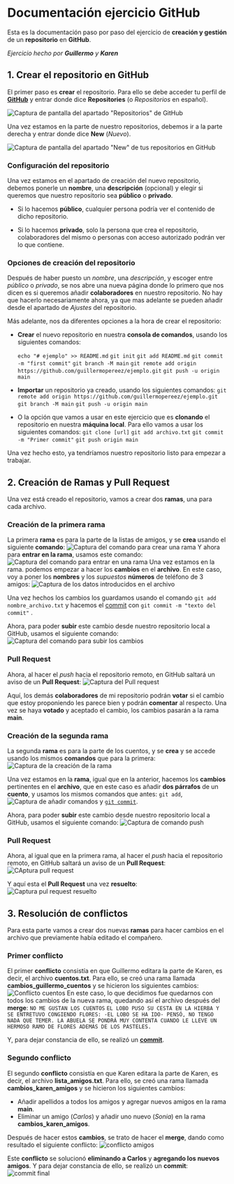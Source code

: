 # Documentación ejercicio GitHub
Esta es la documentación paso por paso del ejercicio de **creación y gestión** de un **repositorio** en **GitHub**. 

*Ejercicio hecho por **Guillermo** y **Karen***

## 1. Crear el repositorio en GitHub
El primer paso es **crear** el repositorio. Para ello se debe acceder tu perfil de **[GitHub](https://github.com/)** y entrar donde dice **Repositories** (o *Repositorios* en español).

![Captura de pantalla del apartado "Repositorios" de GitHub](https://i.imgur.com/HfHbcHg.png)

Una vez estamos en la parte de nuestro repositorios, debemos ir a la parte derecha y entrar donde dice **New** (*Nuevo*).

![Captura de pantalla del apartado "New" de tus repositorios en GitHub](https://i.imgur.com/4aUM0Q2.png)

### Configuración del repositorio

Una vez estamos en el apartado de creación del nuevo repositorio, debemos ponerle un **nombre**, una **descripción** (opcional) y elegir si queremos que nuestro repositorio sea **público** o **privado**. 

- Si lo hacemos **público**, cualquier persona podría ver el contenido de dicho repositorio.

- Si lo hacemos **privado**, solo la persona que crea el repositorio, colaboradores del mismo o personas con acceso autorizado podrán ver lo que contiene.

### Opciones de creación del repositorio

Después de haber puesto un *nombre*, una *descripción*, y escoger entre *público* o *privado*, se nos abre una nueva página donde lo primero que nos dicen es si queremos añadir **colaboradores** en nuestro repositorio. No hay que hacerlo necesariamente ahora, ya que mas adelante se pueden añadir desde el apartado de *Ajustes* del repositorio. 

Más adelante, nos da diferentes opciones a la hora de crear el repositorio:

- **Crear** el nuevo repositorio en nuestra **consola de comandos**, usando los siguientes comandos:

	`echo "# ejemplo" >> README.md`
	`git init`
	`git add README.md` 
	`git commit -m "first commit"`
	`git branch -M main`
	`git remote add origin https://github.com/guillermopereez/ejemplo.git`
	`git push -u origin main`

- **Importar** un repositorio ya creado, usando los siguientes comandos:
	`git remote add origin https://github.com/guillermopereez/ejemplo.git`
	`git branch -M main`
	`git push -u origin main`
- O la opción que vamos a usar en este ejercicio que es **clonando** el repositorio en nuestra **máquina local**. Para ello vamos a usar los siguientes comandos:
	`git clone [url]`
	`git add archivo.txt`
	`git commit -m "Primer commit"`
	`git push origin main`

Una vez hecho esto, ya tendríamos nuestro repositorio listo para empezar a trabajar.
## 2. Creación de Ramas y Pull Request
Una vez está creado el repositorio, vamos a crear dos **ramas**, una para cada archivo.
### Creación de la primera rama
La primera **rama** es para la parte de la listas de amigos, y se **crea** usando el siguiente **comando**:
![Captura del comando para crear una rama](https://i.imgur.com/h5yCHj9.png)
Y ahora para **entrar en la rama**, usamos este comando:
![Captura del comando para entrar en una rama](https://i.imgur.com/8I2dXni.png)
Una vez estamos en la rama. podemos empezar a hacer los **cambios** en el **archivo**. En este caso, voy a poner los **nombres** y los *supuestos* **números** de teléfono de 3 amigos:
![Captura de los datos introducidos en el archivo](https://i.imgur.com/JTPLO5v.png)

Una vez hechos los cambios los guardamos usando el comando `git add nombre_archivo.txt` y hacemos el [commit](https://github.com/guillermopereez/ejercicio_github_guillermo_y_karen/pull/1/commits/dd329f637f9dd886a9883cdb4ed538560081a25d) con  `git commit -m "texto del commit"` .

Ahora, para poder **subir** este cambio desde nuestro repositorio local a GitHub, usamos el siguiente comando:
![Captura del comando para subir los cambios](https://i.imgur.com/bJTjA6o.png)


### Pull Request

Ahora, al hacer el *push* hacia el repositorio remoto, en GitHub saltará un aviso de un **Pull Request**:
![Captura del Pull request](https://i.imgur.com/M9QxPDw.png)

Aquí, los demás **colaboradores** de mi repositorio podrán **votar** si el cambio que estoy proponiendo les parece bien y podrán **comentar** al respecto. Una vez se haya **votado** y aceptado el cambio, los cambios pasarán a la rama **main**.

### Creación de la segunda rama
La segunda **rama** es para la parte de los cuentos, y se **crea**  y se accede usando los mismos **comandos** que para la primera:
![Captura de la creación de la rama](https://i.imgur.com/r81FX2C.png)

Una vez estamos en la **rama**, igual que en la anterior, hacemos los **cambios** pertinentes en el **archivo**, que en este caso es añadir **dos párrafos** de un **cuento**, y usamos los mismos comandos que antes: `git add`,
![Captura de añadir comandos](https://i.imgur.com/Io50J1u.png)
y [`git commit`](https://github.com/guillermopereez/ejercicio_github_guillermo_y_karen/commit/b4042fb9e931b31f358a95659c6d2c3cb60eafec).

Ahora, para poder **subir** este cambio desde nuestro repositorio local a GitHub, usamos el siguiente comando:
![Captura de comando push](https://i.imgur.com/ypdWNLt.png)

### Pull Request

Ahora, al igual que en la primera rama, al hacer el *push* hacia el repositorio remoto, en GitHub saltará un aviso de un **Pull Request**:
![CAptura pull request](https://i.imgur.com/lO7jj6g.png)

Y aquí esta el **Pull Request** una vez **resuelto**:
![Captura pul request resuelto](https://i.imgur.com/JTODsaV.png)

## 3. Resolución de conflictos

Para esta parte vamos a crear dos nuevas **ramas** para hacer cambios en el archivo que previamente había editado el compañero. 

### Primer conflicto

El primer **conflicto**  consistía en que Guillermo editara la parte de Karen, es decir, el archivo **cuentos.txt**.
Para ello, se creó una rama llamada **cambios_guillermo_cuentos** y se hicieron los siguientes cambios:
![Conflicto cuentos](https://i.imgur.com/FkbSy5b.png)
En este caso, lo que decidimos fue quedarnos con todos los cambios de la nueva rama, quedando así el archivo después del **merge**:
`NO ME GUSTAN LOS CUENTOS`
`EL LOBO PUSO SU CESTA EN LA HIERBA Y SE ENTRETUVO CONGIENDO FLORES: -EL LOBO SE HA IDO- PENSÓ, NO TENGO NADA QUE TEMER. LA ABUELA SE PONDRÁ MUY CONTENTA CUANDO LE LLEVE UN HERMOSO RAMO DE FLORES ADEMÁS DE LOS PASTELES.`

Y, para dejar constancia de ello, se realizó un **[commit](https://github.com/guillermopereez/ejercicio_github_guillermo_y_karen/commit/ac433bf6f45a4e288d0815ba7abdf89a8a7aa84e)**.

### Segundo conflicto

El segundo **conflicto**  consistía en que Karen editara la parte de Karen, es decir, el archivo **lista_amigos.txt**.
Para ello, se creó una rama llamada **cambios_karen_amigos** y se hicieron los siguientes cambios:

 - Añadir apellidos a todos los amigos y agregar nuevos amigos en la rama **main**.
 - Eliminar un amigo (*Carlos*) y añadir uno nuevo (*Sonia*) en la rama **cambios_karen_amigos**.

Después de hacer estos **cambios**, se trato de hacer el **merge**, dando como resultado el siguiente conflicto:
![conflicto amigos](https://i.imgur.com/Ag13mfi.png)

Este **conflicto** se solucionó **eliminando a Carlos** y **agregando los nuevos amigos**.
Y para dejar constancia de ello, se realizó un **commit**:
![commit final](https://i.imgur.com/xgISJOQ.png)
